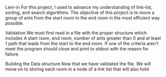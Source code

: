 Lem-in
For this project, I used to advance my understanding of link-list, sorting, and search algorithms. The objective of this project is to move a group of ants from the start room to the end room in the most efficient way possible.

Validation
We must first read in a file with the proper structure which includes A start room, end room, number of ants greater than 0 and at least 1 path that leads from the start to the end room. If one of the criteria aren't meet the program should close and print to stdout with the reason for failure.

Building the Data structure
Now that we have validated the file. We will move on to storing each room in a node of a link list that will also hold
